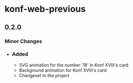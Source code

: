 # konf-web-previous

## 0.2.0

### Minor Changes

- ### Added

  - SVG animation for the number '18' in Konf XVIII's card
  - Background animation for Konf XVIII's card
  - Changeset to the project
